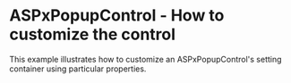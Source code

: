 # ASPxPopupControl - How to customize the control


<p>This example illustrates how to customize an ASPxPopupControl's setting container using particular properties.</p><br />


<br/>



